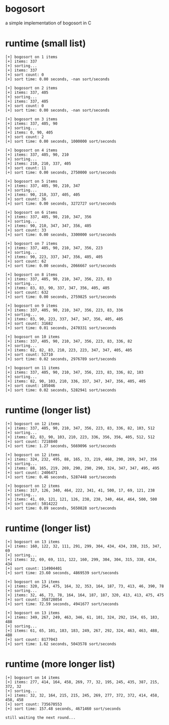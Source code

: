 # bogosort

a simple implementation of bogosort in C

# runtime (small list)

	[+] bogosort on 1 items
	[+] items: 337
	[+] sorting...
	[+] items: 337
	[+] sort count: 0
	[+] sort time: 0.00 seconds, -nan sort/seconds

	[+] bogosort on 2 items
	[+] items: 337, 405
	[+] sorting...
	[+] items: 337, 405
	[+] sort count: 0
	[+] sort time: 0.00 seconds, -nan sort/seconds

	[+] bogosort on 3 items
	[+] items: 337, 405, 90
	[+] sorting...
	[+] items: 0, 90, 405
	[+] sort count: 2
	[+] sort time: 0.00 seconds, 1000000 sort/seconds

	[+] bogosort on 4 items
	[+] items: 337, 405, 90, 210
	[+] sorting...
	[+] items: 210, 210, 337, 405
	[+] sort count: 11
	[+] sort time: 0.00 seconds, 2750000 sort/seconds

	[+] bogosort on 5 items
	[+] items: 337, 405, 90, 210, 347
	[+] sorting...
	[+] items: 90, 210, 337, 405, 405
	[+] sort count: 36
	[+] sort time: 0.00 seconds, 3272727 sort/seconds

	[+] bogosort on 6 items
	[+] items: 337, 405, 90, 210, 347, 356
	[+] sorting...
	[+] items: 90, 210, 347, 347, 356, 405
	[+] sort count: 33
	[+] sort time: 0.00 seconds, 3300000 sort/seconds

	[+] bogosort on 7 items
	[+] items: 337, 405, 90, 210, 347, 356, 223
	[+] sorting...
	[+] items: 90, 223, 337, 347, 356, 405, 405
	[+] sort count: 62
	[+] sort time: 0.00 seconds, 2066667 sort/seconds

	[+] bogosort on 8 items
	[+] items: 337, 405, 90, 210, 347, 356, 223, 83
	[+] sorting...
	[+] items: 83, 83, 90, 337, 347, 356, 405, 405
	[+] sort count: 632
	[+] sort time: 0.00 seconds, 2759825 sort/seconds

	[+] bogosort on 9 items
	[+] items: 337, 405, 90, 210, 347, 356, 223, 83, 336
	[+] sorting...
	[+] items: 83, 90, 223, 337, 347, 347, 356, 405, 405
	[+] sort count: 31682
	[+] sort time: 0.01 seconds, 2470331 sort/seconds

	[+] bogosort on 10 items
	[+] items: 337, 405, 90, 210, 347, 356, 223, 83, 336, 82
	[+] sorting...
	[+] items: 82, 82, 83, 210, 223, 223, 347, 347, 405, 405
	[+] sort count: 52710
	[+] sort time: 0.02 seconds, 2976789 sort/seconds

	[+] bogosort on 11 items
	[+] items: 337, 405, 90, 210, 347, 356, 223, 83, 336, 82, 103
	[+] sorting...
	[+] items: 82, 90, 103, 210, 336, 337, 347, 347, 356, 405, 405
	[+] sort count: 105046
	[+] sort time: 0.02 seconds, 5282941 sort/seconds

# runtime (longer list)

	[+] bogosort on 12 items
	[+] items: 337, 405, 90, 210, 347, 356, 223, 83, 336, 82, 103, 512
	[+] sorting...
	[+] items: 82, 83, 90, 103, 210, 223, 336, 356, 356, 405, 512, 512
	[+] sort count: 7218840
	[+] sort time: 1.27 seconds, 5669096 sort/seconds

	[+] bogosort on 12 items
	[+] items: 324, 232, 495, 88, 165, 33, 219, 468, 290, 269, 347, 356
	[+] sorting...
	[+] items: 88, 165, 219, 269, 290, 290, 290, 324, 347, 347, 495, 495
	[+] sort count: 2406471
	[+] sort time: 0.46 seconds, 5287448 sort/seconds

	[+] bogosort on 12 items
	[+] items: 317, 126, 340, 464, 222, 341, 41, 500, 17, 69, 121, 238
	[+] sorting...
	[+] items: 41, 69, 121, 121, 126, 238, 238, 340, 464, 464, 500, 500
	[+] sort count: 5014222
	[+] sort time: 0.89 seconds, 5650828 sort/seconds

# runtime (longer list)

	[+] bogosort on 13 items
	[+] items: 160, 122, 32, 111, 291, 299, 304, 434, 434, 338, 315, 347, 69
	[+] sorting...
	[+] items: 32, 69, 69, 111, 122, 160, 299, 304, 304, 315, 338, 434, 434
	[+] sort count: 114904401
	[+] sort time: 23.60 seconds, 4869539 sort/seconds

	[+] bogosort on 13 items
	[+] items: 320, 254, 475, 164, 32, 353, 164, 187, 73, 413, 46, 390, 78
	[+] sorting...
	[+] items: 32, 46, 73, 78, 164, 164, 187, 187, 320, 413, 413, 475, 475
	[+] sort count: 358728054
	[+] sort time: 72.59 seconds, 4941677 sort/seconds

	[+] bogosort on 13 items
	[+] items: 349, 267, 249, 463, 346, 61, 101, 324, 292, 154, 65, 183, 488
	[+] sorting...
	[+] items: 61, 65, 101, 183, 183, 249, 267, 292, 324, 463, 463, 488, 488
	[+] sort count: 8177043
	[+] sort time: 1.62 seconds, 5043578 sort/seconds

# runtime (more longer list)
	
	[+] bogosort on 14 items
	[+] items: 277, 414, 164, 458, 269, 77, 32, 195, 245, 435, 387, 215, 372, 32
	[+] sorting...
	[+] items: 32, 32, 164, 215, 215, 245, 269, 277, 372, 372, 414, 458, 458, 458
	[+] sort count: 735670553
	[+] sort time: 157.48 seconds, 4671460 sort/seconds

	still waiting the next round...
